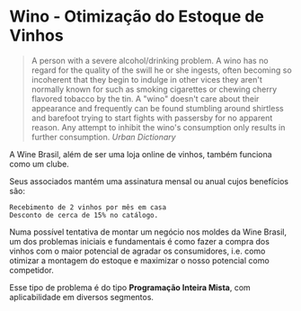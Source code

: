 # Wino - Otimização do Estoque de Vinhos
>A person with a severe alcohol/drinking problem. A wino has no regard for the quality of the swill he or she ingests, often becoming so incoherent that they begin to indulge in other vices they aren't normally known for such as smoking cigarettes or chewing cherry flavored tobacco by the tin. A "wino" doesn't care about their appearance and frequently can be found stumbling around shirtless and barefoot trying to start fights with passersby for no apparent reason. Any attempt to inhibit the wino's consumption only results in further consumption. *Urban Dictionary*

A Wine Brasil, além de ser uma loja online de vinhos, também funciona como um clube.

Seus associados mantém uma assinatura mensal ou anual cujos benefícios são:

    Recebimento de 2 vinhos por mês em casa
    Desconto de cerca de 15% no catálogo. 

Numa possível tentativa de montar um negócio nos moldes da Wine Brasil, um dos problemas iniciais e fundamentais é como fazer a compra dos vinhos com o maior potencial de agradar os consumidores, i.e. como otimizar a montagem do estoque e maximizar o nosso potencial como competidor.

Esse tipo de problema é do tipo **Programação Inteira Mista**, com aplicabilidade em diversos segmentos.




